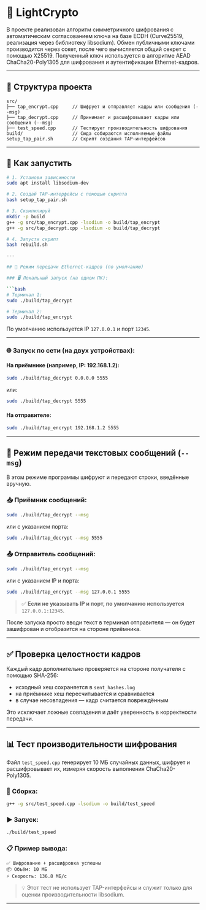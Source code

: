 # 🔐 LightCrypto

  В проекте реализован алгоритм симметричного шифрования с автоматическим согласованием ключа на базе ECDH (Curve25519, реализация через библиотеку libsodium). 
  Обмен публичными ключами производится через сокет, после чего вычисляется общий секрет с помощью X25519. 
  Полученный ключ используется в алгоритме AEAD ChaCha20-Poly1305 для шифрования и аутентификации Ethernet-кадров.
  
---

## 📁 Структура проекта

```
src/
├── tap_encrypt.cpp     // Шифрует и отправляет кадры или сообщения (--msg)
├── tap_decrypt.cpp     // Принимает и расшифровывает кадры или сообщения (--msg)
├── test_speed.cpp      // Тестирует производительность шифрования
build/                  // Сюда собираются исполняемые файлы
setup_tap_pair.sh       // Скрипт создания TAP-интерфейсов
```
---

## 🚀 Как запустить

```bash
# 1. Установи зависимости
sudo apt install libsodium-dev

# 2. Создай TAP-интерфейсы с помощью скрипта
bash setup_tap_pair.sh

# 3. Скомпилируй
mkdir -p build
g++ -g src/tap_encrypt.cpp -lsodium -o build/tap_encrypt
g++ -g src/tap_decrypt.cpp -lsodium -o build/tap_decrypt

# 4. Запусти скрипт
bash rebuild.sh

---

## 📡 Режим передачи Ethernet-кадров (по умолчанию)

### 🖥 Локальный запуск (на одном ПК):

```bash
# Терминал 1:
sudo ./build/tap_decrypt

# Терминал 2:
sudo ./build/tap_encrypt
```

По умолчанию используется IP `127.0.0.1` и порт `12345`.

---

### 🌐 Запуск по сети (на двух устройствах):

#### На приёмнике (например, IP: 192.168.1.2):
```bash
sudo ./build/tap_decrypt 0.0.0.0 5555
```
или:
```bash
sudo ./build/tap_decrypt 5555
```

#### На отправителе:
```bash
sudo ./build/tap_encrypt 192.168.1.2 5555
```

---

## 💬 Режим передачи текстовых сообщений (`--msg`)

В этом режиме программы шифруют и передают строки, введённые вручную.

### 📥 Приёмник сообщений:

```bash
sudo ./build/tap_decrypt --msg
```

или с указанием порта:
```bash
sudo ./build/tap_decrypt --msg 5555
```

### 📤 Отправитель сообщений:

```bash
sudo ./build/tap_encrypt --msg
```

или с указанием IP и порта:
```bash
sudo ./build/tap_encrypt --msg 127.0.0.1 5555
```

> ✅ **Если не указывать IP и порт, по умолчанию используется** `127.0.0.1:12345`.

После запуска просто вводи текст в терминал отправителя — он будет зашифрован и отобразится на стороне приёмника.

---

## ✅ Проверка целостности кадров

Каждый кадр дополнительно проверяется на стороне получателя с помощью SHA-256:
- исходный хеш сохраняется в `sent_hashes.log`
- на приёмнике хеш пересчитывается и сравнивается
- в случае несовпадения — кадр считается повреждённым

Это исключает ложные совпадения и даёт уверенность в корректности передачи.


---

## 📊 Тест производительности шифрования

Файл `test_speed.cpp` генерирует 10 МБ случайных данных, шифрует и расшифровывает их, измеряя скорость выполнения ChaCha20-Poly1305.

### 🔨 Сборка:

```bash
g++ -g src/test_speed.cpp -lsodium -o build/test_speed
```

### ▶️ Запуск:

```bash
./build/test_speed
```

### 📋 Пример вывода:

```
✅ Шифрование + расшифровка успешны
📦 Объём: 10 МБ
⚡ Скорость: 136.8 МБ/с
```

> 💡 Этот тест не использует TAP-интерфейсы и служит только для оценки производительности libsodium.

---
